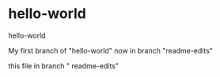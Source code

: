 # hello-world
hello-world

My first branch of "hello-world" now in branch "readme-edits"

this file in branch " readme-edits"
